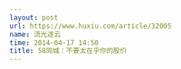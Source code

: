```yaml
---
layout: post
url: https://www.huxiu.com/article/32005
name: 流光逐云
time: 2014-04-17 14:50
title: 58同城：不要太在乎你的股价
---
```

